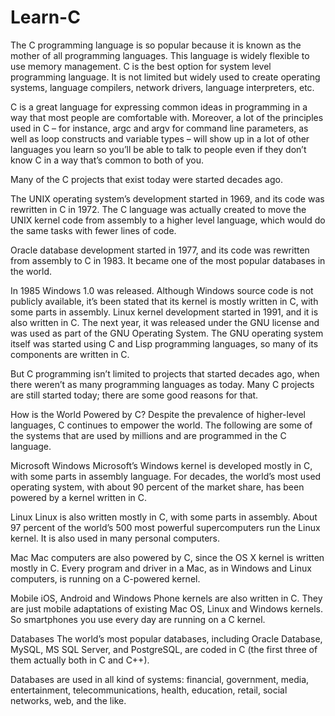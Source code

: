 # Learn-C
The C programming language is so popular because it is known as the mother of all programming languages. This language is widely flexible to use memory management. C is the best option for system level programming language. It is not limited but widely used to create operating systems, language compilers, network drivers, language interpreters, etc.

C is a great language for expressing common ideas in programming in a way that most people are comfortable with. Moreover, a lot of the principles used in C – for instance, argc and argv for command line parameters, as well as loop constructs and variable types – will show up in a lot of other languages you learn so you’ll be able to talk to people even if they don’t know C in a way that’s common to both of you.



Many of the C projects that exist today were started decades ago.

The UNIX operating system’s development started in 1969, and its code was rewritten in C in 1972. The C language was actually created to move the UNIX kernel code from assembly to a higher level language, which would do the same tasks with fewer lines of code.

Oracle database development started in 1977, and its code was rewritten from assembly to C in 1983. It became one of the most popular databases in the world.

In 1985 Windows 1.0 was released. Although Windows source code is not publicly available, it’s been stated that its kernel is mostly written in C, with some parts in assembly. Linux kernel development started in 1991, and it is also written in C. The next year, it was released under the GNU license and was used as part of the GNU Operating System. The GNU operating system itself was started using C and Lisp programming languages, so many of its components are written in C.

But C programming isn’t limited to projects that started decades ago, when there weren’t as many programming languages as today. Many C projects are still started today; there are some good reasons for that.

How is the World Powered by C?
Despite the prevalence of higher-level languages, C continues to empower the world. The following are some of the systems that are used by millions and are programmed in the C language.

Microsoft Windows
Microsoft’s Windows kernel is developed mostly in C, with some parts in assembly language. For decades, the world’s most used operating system, with about 90 percent of the market share, has been powered by a kernel written in C.

Linux
Linux is also written mostly in C, with some parts in assembly. About 97 percent of the world’s 500 most powerful supercomputers run the Linux kernel. It is also used in many personal computers.

Mac
Mac computers are also powered by C, since the OS X kernel is written mostly in C. Every program and driver in a Mac, as in Windows and Linux computers, is running on a C-powered kernel.

Mobile
iOS, Android and Windows Phone kernels are also written in C. They are just mobile adaptations of existing Mac OS, Linux and Windows kernels. So smartphones you use every day are running on a C kernel.

Databases
The world’s most popular databases, including Oracle Database, MySQL, MS SQL Server, and PostgreSQL, are coded in C (the first three of them actually both in C and C++).

Databases are used in all kind of systems: financial, government, media, entertainment, telecommunications, health, education, retail, social networks, web, and the like.


